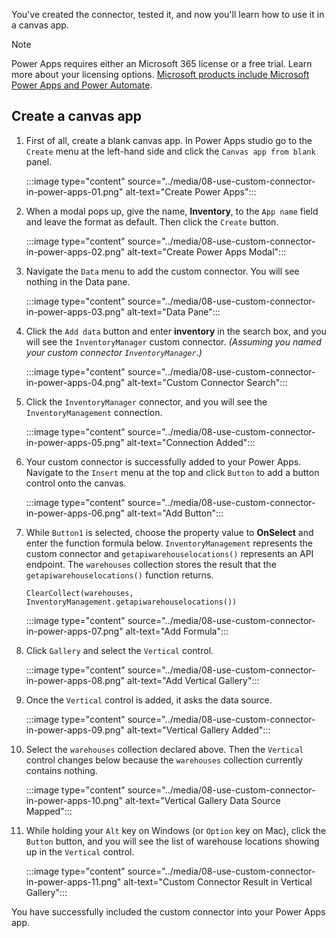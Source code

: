 You've created the connector, tested it, and now you'll learn how to use it in a canvas app.

> [!NOTE]
> Power Apps requires either an Microsoft 365 license or a free trial. Learn more about your licensing options. [Microsoft products include Microsoft Power Apps and Power Automate][pa pricing].


## Create a canvas app ##

1. First of all, create a blank canvas app. In Power Apps studio go to the `Create` menu at the left-hand side and click the `Canvas app from blank` panel.

    :::image type="content" source="../media/08-use-custom-connector-in-power-apps-01.png" alt-text="Create Power Apps":::

1. When a modal pops up, give the name, **Inventory**, to the `App name` field and leave the format as default. Then click the `Create` button.

    :::image type="content" source="../media/08-use-custom-connector-in-power-apps-02.png" alt-text="Create Power Apps Modal":::

1. Navigate the `Data` menu to add the custom connector. You will see nothing in the Data pane.

    :::image type="content" source="../media/08-use-custom-connector-in-power-apps-03.png" alt-text="Data Pane":::

1. Click the `Add data` button and enter **inventory** in the search box, and you will see the `InventoryManager` custom connector. *(Assuming you named your custom connector `InventoryManager`.)*

    :::image type="content" source="../media/08-use-custom-connector-in-power-apps-04.png" alt-text="Custom Connector Search":::

1. Click the `InventoryManager` connector, and you will see the `InventoryManagement` connection.

    :::image type="content" source="../media/08-use-custom-connector-in-power-apps-05.png" alt-text="Connection Added":::

1. Your custom connector is successfully added to your Power Apps. Navigate to the `Insert` menu at the top and click `Button` to add a button control onto the canvas.

    :::image type="content" source="../media/08-use-custom-connector-in-power-apps-06.png" alt-text="Add Button":::

1. While `Button1` is selected, choose the property value to **OnSelect** and enter the function formula below. `InventoryManagement` represents the custom connector and `getapiwarehouselocations()` represents an API endpoint. The `warehouses` collection stores the result that the `getapiwarehouselocations()` function returns.

    ```powerappsfl
    ClearCollect(warehouses, InventoryManagement.getapiwarehouselocations())
    ```

    :::image type="content" source="../media/08-use-custom-connector-in-power-apps-07.png" alt-text="Add Formula":::

1. Click `Gallery` and select the `Vertical` control.

    :::image type="content" source="../media/08-use-custom-connector-in-power-apps-08.png" alt-text="Add Vertical Gallery":::

1. Once the `Vertical` control is added, it asks the data source.

    :::image type="content" source="../media/08-use-custom-connector-in-power-apps-09.png" alt-text="Vertical Gallery  Added":::

1. Select the `warehouses` collection declared above. Then the `Vertical` control changes below because the `warehouses` collection currently contains nothing.

    :::image type="content" source="../media/08-use-custom-connector-in-power-apps-10.png" alt-text="Vertical Gallery Data Source Mapped":::

1. While holding your `Alt` key on Windows (or `Option` key on Mac), click the `Button` button, and you will see the list of warehouse locations showing up in the `Vertical` control.

    :::image type="content" source="../media/08-use-custom-connector-in-power-apps-11.png" alt-text="Custom Connector Result in Vertical Gallery":::

You have successfully included the custom connector into your Power Apps app.


[pa pricing]: /powerapps/administrator/pricing-billing-skus
